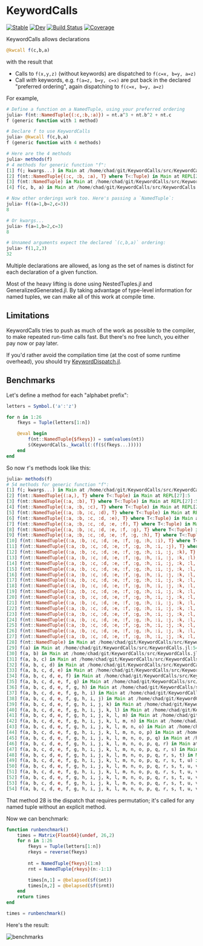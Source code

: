 # KeywordCalls

[![Stable](https://img.shields.io/badge/docs-stable-blue.svg)](https://cscherrer.github.io/KeywordCalls.jl/stable)
[![Dev](https://img.shields.io/badge/docs-dev-blue.svg)](https://cscherrer.github.io/KeywordCalls.jl/dev)
[![Build Status](https://github.com/cscherrer/KeywordCalls.jl/workflows/CI/badge.svg)](https://github.com/cscherrer/KeywordCalls.jl/actions)
[![Coverage](https://codecov.io/gh/cscherrer/KeywordCalls.jl/branch/master/graph/badge.svg)](https://codecov.io/gh/cscherrer/KeywordCalls.jl)

KeywordCalls allows declarations

```julia
@kwcall f(c,b,a)
```

with the result that

- Calls to `f(x,y,z)` (without keywords) are dispatched to `f(c=x, b=y, a=z)`
- Call _with_ keywords, e.g. `f(a=z, b=y, c=x)` are put back in the declared "preferred ordering", again dispatching to `f(c=x, b=y, a=z)`

For example,
```julia
# Define a function on a NamedTuple, using your preferred ordering
julia> f(nt::NamedTuple{(:c,:b,:a)}) = nt.a^3 + nt.b^2 + nt.c
f (generic function with 1 method)

# Declare f to use KeywordCalls
julia> @kwcall f(c,b,a)
f (generic function with 4 methods)

# Here are the 4 methods
julia> methods(f)
# 4 methods for generic function "f":
[1] f(; kwargs...) in Main at /home/chad/git/KeywordCalls/src/KeywordCalls.jl:52
[2] f(nt::NamedTuple{(:c, :b, :a), T} where T<:Tuple) in Main at REPL[2]:1
[3] f(nt::NamedTuple) in Main at /home/chad/git/KeywordCalls/src/KeywordCalls.jl:50
[4] f(c, b, a) in Main at /home/chad/git/KeywordCalls/src/KeywordCalls.jl:54

# Now other orderings work too. Here's passing a `NamedTuple`:
julia> f((a=1,b=2,c=3))
8

# Or kwargs...
julia> f(a=1,b=2,c=3)
8

# Unnamed arguments expect the declared `(c,b,a)` ordering:
julia> f(1,2,3)
32
```


Multiple declarations are allowed, as long as the set of names is distinct for each declaration of a given function.

Most of the heavy lifting is done using NestedTuples.jl and GeneralizedGenerated.jl. By taking advantage of type-level information for named tuples, we can make all of this work at compile time.

## Limitations

KeywordCalls tries to push as much of the work as possible to the compiler, to make repeated run-time calls fast. But there's no free lunch, you either pay now or pay later.

If you'd rather avoid the compilation time (at the cost of some runtime overhead), you should try [KeywordDispatch.jl](https://github.com/simonbyrne/KeywordDispatch.jl).

## Benchmarks

Let's define a method for each "alphabet prefix":
```julia
letters = Symbol.('a':'z')

for n in 1:26
    fkeys = Tuple(letters[1:n])

    @eval begin
        f(nt::NamedTuple{$fkeys}) = sum(values(nt))
        $(KeywordCalls._kwcall(:(f($(fkeys...)))))
    end
end
```

So now `f`'s methods look like this:
```julia
julia> methods(f)
# 54 methods for generic function "f":
[1] f(; kwargs...) in Main at /home/chad/git/KeywordCalls/src/KeywordCalls.jl:52
[2] f(nt::NamedTuple{(:a,), T} where T<:Tuple) in Main at REPL[27]:5
[3] f(nt::NamedTuple{(:a, :b), T} where T<:Tuple) in Main at REPL[27]:5
[4] f(nt::NamedTuple{(:a, :b, :c), T} where T<:Tuple) in Main at REPL[27]:5
[5] f(nt::NamedTuple{(:a, :b, :c, :d), T} where T<:Tuple) in Main at REPL[27]:5
[6] f(nt::NamedTuple{(:a, :b, :c, :d, :e), T} where T<:Tuple) in Main at REPL[27]:5
[7] f(nt::NamedTuple{(:a, :b, :c, :d, :e, :f), T} where T<:Tuple) in Main at REPL[27]:5
[8] f(nt::NamedTuple{(:a, :b, :c, :d, :e, :f, :g), T} where T<:Tuple) in Main at REPL[27]:5
[9] f(nt::NamedTuple{(:a, :b, :c, :d, :e, :f, :g, :h), T} where T<:Tuple) in Main at REPL[27]:5
[10] f(nt::NamedTuple{(:a, :b, :c, :d, :e, :f, :g, :h, :i), T} where T<:Tuple) in Main at REPL[27]:5
[11] f(nt::NamedTuple{(:a, :b, :c, :d, :e, :f, :g, :h, :i, :j), T} where T<:Tuple) in Main at REPL[27]:5
[12] f(nt::NamedTuple{(:a, :b, :c, :d, :e, :f, :g, :h, :i, :j, :k), T} where T<:Tuple) in Main at REPL[27]:5
[13] f(nt::NamedTuple{(:a, :b, :c, :d, :e, :f, :g, :h, :i, :j, :k, :l), T} where T<:Tuple) in Main at REPL[27]:5
[14] f(nt::NamedTuple{(:a, :b, :c, :d, :e, :f, :g, :h, :i, :j, :k, :l, :m), T} where T<:Tuple) in Main at REPL[27]:5
[15] f(nt::NamedTuple{(:a, :b, :c, :d, :e, :f, :g, :h, :i, :j, :k, :l, :m, :n), T} where T<:Tuple) in Main at REPL[27]:5
[16] f(nt::NamedTuple{(:a, :b, :c, :d, :e, :f, :g, :h, :i, :j, :k, :l, :m, :n, :o), T} where T<:Tuple) in Main at REPL[27]:5
[17] f(nt::NamedTuple{(:a, :b, :c, :d, :e, :f, :g, :h, :i, :j, :k, :l, :m, :n, :o, :p), T} where T<:Tuple) in Main at REPL[27]:5
[18] f(nt::NamedTuple{(:a, :b, :c, :d, :e, :f, :g, :h, :i, :j, :k, :l, :m, :n, :o, :p, :q), T} where T<:Tuple) in Main at REPL[27]:5
[19] f(nt::NamedTuple{(:a, :b, :c, :d, :e, :f, :g, :h, :i, :j, :k, :l, :m, :n, :o, :p, :q, :r), T} where T<:Tuple) in Main at REPL[27]:5
[20] f(nt::NamedTuple{(:a, :b, :c, :d, :e, :f, :g, :h, :i, :j, :k, :l, :m, :n, :o, :p, :q, :r, :s), T} where T<:Tuple) in Main at REPL[27]:5
[21] f(nt::NamedTuple{(:a, :b, :c, :d, :e, :f, :g, :h, :i, :j, :k, :l, :m, :n, :o, :p, :q, :r, :s, :t), T} where T<:Tuple) in Main at REPL[27]:5
[22] f(nt::NamedTuple{(:a, :b, :c, :d, :e, :f, :g, :h, :i, :j, :k, :l, :m, :n, :o, :p, :q, :r, :s, :t, :u), T} where T<:Tuple) in Main at REPL[27]:5
[23] f(nt::NamedTuple{(:a, :b, :c, :d, :e, :f, :g, :h, :i, :j, :k, :l, :m, :n, :o, :p, :q, :r, :s, :t, :u, :v), T} where T<:Tuple) in Main at REPL[27]:5
[24] f(nt::NamedTuple{(:a, :b, :c, :d, :e, :f, :g, :h, :i, :j, :k, :l, :m, :n, :o, :p, :q, :r, :s, :t, :u, :v, :w), T} where T<:Tuple) in Main at REPL[27]:5
[25] f(nt::NamedTuple{(:a, :b, :c, :d, :e, :f, :g, :h, :i, :j, :k, :l, :m, :n, :o, :p, :q, :r, :s, :t, :u, :v, :w, :x), T} where T<:Tuple) in Main at REPL[27]:5
[26] f(nt::NamedTuple{(:a, :b, :c, :d, :e, :f, :g, :h, :i, :j, :k, :l, :m, :n, :o, :p, :q, :r, :s, :t, :u, :v, :w, :x, :y), T} where T<:Tuple) in Main at REPL[27]:5
[27] f(nt::NamedTuple{(:a, :b, :c, :d, :e, :f, :g, :h, :i, :j, :k, :l, :m, :n, :o, :p, :q, :r, :s, :t, :u, :v, :w, :x, :y, :z), T} where T<:Tuple) in Main at REPL[27]:5
[28] f(nt::NamedTuple) in Main at /home/chad/git/KeywordCalls/src/KeywordCalls.jl:50
[29] f(a) in Main at /home/chad/git/KeywordCalls/src/KeywordCalls.jl:54
[30] f(a, b) in Main at /home/chad/git/KeywordCalls/src/KeywordCalls.jl:54
[31] f(a, b, c) in Main at /home/chad/git/KeywordCalls/src/KeywordCalls.jl:54
[32] f(a, b, c, d) in Main at /home/chad/git/KeywordCalls/src/KeywordCalls.jl:54
[33] f(a, b, c, d, e) in Main at /home/chad/git/KeywordCalls/src/KeywordCalls.jl:54
[34] f(a, b, c, d, e, f) in Main at /home/chad/git/KeywordCalls/src/KeywordCalls.jl:54
[35] f(a, b, c, d, e, f, g) in Main at /home/chad/git/KeywordCalls/src/KeywordCalls.jl:54
[36] f(a, b, c, d, e, f, g, h) in Main at /home/chad/git/KeywordCalls/src/KeywordCalls.jl:54
[37] f(a, b, c, d, e, f, g, h, i) in Main at /home/chad/git/KeywordCalls/src/KeywordCalls.jl:54
[38] f(a, b, c, d, e, f, g, h, i, j) in Main at /home/chad/git/KeywordCalls/src/KeywordCalls.jl:54
[39] f(a, b, c, d, e, f, g, h, i, j, k) in Main at /home/chad/git/KeywordCalls/src/KeywordCalls.jl:54
[40] f(a, b, c, d, e, f, g, h, i, j, k, l) in Main at /home/chad/git/KeywordCalls/src/KeywordCalls.jl:54
[41] f(a, b, c, d, e, f, g, h, i, j, k, l, m) in Main at /home/chad/git/KeywordCalls/src/KeywordCalls.jl:54
[42] f(a, b, c, d, e, f, g, h, i, j, k, l, m, n) in Main at /home/chad/git/KeywordCalls/src/KeywordCalls.jl:54
[43] f(a, b, c, d, e, f, g, h, i, j, k, l, m, n, o) in Main at /home/chad/git/KeywordCalls/src/KeywordCalls.jl:54
[44] f(a, b, c, d, e, f, g, h, i, j, k, l, m, n, o, p) in Main at /home/chad/git/KeywordCalls/src/KeywordCalls.jl:54
[45] f(a, b, c, d, e, f, g, h, i, j, k, l, m, n, o, p, q) in Main at /home/chad/git/KeywordCalls/src/KeywordCalls.jl:54
[46] f(a, b, c, d, e, f, g, h, i, j, k, l, m, n, o, p, q, r) in Main at /home/chad/git/KeywordCalls/src/KeywordCalls.jl:54
[47] f(a, b, c, d, e, f, g, h, i, j, k, l, m, n, o, p, q, r, s) in Main at /home/chad/git/KeywordCalls/src/KeywordCalls.jl:54
[48] f(a, b, c, d, e, f, g, h, i, j, k, l, m, n, o, p, q, r, s, t) in Main at /home/chad/git/KeywordCalls/src/KeywordCalls.jl:54
[49] f(a, b, c, d, e, f, g, h, i, j, k, l, m, n, o, p, q, r, s, t, u) in Main at /home/chad/git/KeywordCalls/src/KeywordCalls.jl:54
[50] f(a, b, c, d, e, f, g, h, i, j, k, l, m, n, o, p, q, r, s, t, u, v) in Main at /home/chad/git/KeywordCalls/src/KeywordCalls.jl:54
[51] f(a, b, c, d, e, f, g, h, i, j, k, l, m, n, o, p, q, r, s, t, u, v, w) in Main at /home/chad/git/KeywordCalls/src/KeywordCalls.jl:54
[52] f(a, b, c, d, e, f, g, h, i, j, k, l, m, n, o, p, q, r, s, t, u, v, w, x) in Main at /home/chad/git/KeywordCalls/src/KeywordCalls.jl:54
[53] f(a, b, c, d, e, f, g, h, i, j, k, l, m, n, o, p, q, r, s, t, u, v, w, x, y) in Main at /home/chad/git/KeywordCalls/src/KeywordCalls.jl:54
[54] f(a, b, c, d, e, f, g, h, i, j, k, l, m, n, o, p, q, r, s, t, u, v, w, x, y, z) in Main at /home/chad/git/KeywordCalls/src/KeywordCalls.jl:54
```

That method 28 is the dispatch that requires permutation; it's called for any named tuple without an explicit method.

Now we can benchmark:
```julia
function runbenchmark()
    times = Matrix{Float64}(undef, 26,2)
    for n in 1:26
        fkeys = Tuple(letters[1:n])
        rkeys = reverse(fkeys)
        
        nt = NamedTuple{fkeys}(1:n)
        rnt = NamedTuple{rkeys}(n:-1:1)

        times[n,1] = @belapsed($f($nt))
        times[n,2] = @belapsed($f($rnt))
    end
    return times
end

times = runbenchmark()
```

Here's the result:

![benchmarks](https://user-images.githubusercontent.com/1184449/116616679-d2abef00-a8f1-11eb-9507-0af267fa37cb.png)
